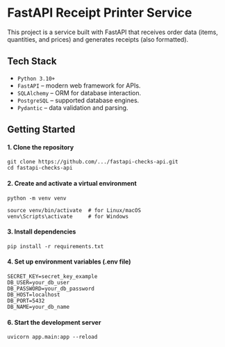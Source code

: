 # FastAPI Receipt Printer Service

This project is a service built with FastAPI that receives order data 
(items, quantities, and prices) and generates receipts (also formatted).


## Tech Stack
- `Python 3.10+`
- `FastAPI` – modern web framework for APIs.
- `SQLAlchemy` – ORM for database interaction.
- `PostgreSQL` – supported database engines.
- `Pydantic` – data validation and parsing.

## Getting Started
#### 1. Clone the repository
```
git clone https://github.com/.../fastapi-checks-api.git
cd fastapi-checks-api
```

#### 2. Create and activate a virtual environment
```
python -m venv venv

source venv/bin/activate  # for Linux/macOS
venv\Scripts\activate     # for Windows
```

#### 3. Install dependencies
```
pip install -r requirements.txt
```

#### 4. Set up environment variables (.env file)
```
SECRET_KEY=secret_key_example
DB_USER=your_db_user
DB_PASSWORD=your_db_password
DB_HOST=localhost
DB_PORT=5432
DB_NAME=your_db_name
```

#### 6. Start the development server
```
uvicorn app.main:app --reload
```
